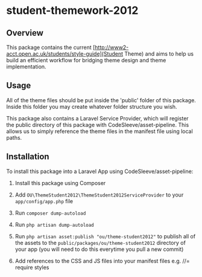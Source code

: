 # student-themework-2012

## Overview
This package contains the current [http://www2-acct.open.ac.uk/students/style-guide](Student Theme) and aims to help us build an efficient workflow for bridging theme design and theme implementation.

## Usage
All of the theme files should be put inside the 'public' folder of this package. Inside this folder you may create whatever folder structure you wish.

This package also contains a Laravel Service Provider, which will register the public directory of this package with CodeSleeve/asset-pipeline. This allows us to simply reference the theme files in the manifest file using local paths.

## Installation
To install this package into a Laravel App using CodeSleeve/asset-pipeline:

1. Install this package using Composer

2. Add `OU\ThemeStudent2012\ThemeStudent2012ServiceProvider` to your `app/config/app.php` file

3. Run `composer dump-autoload`

4. Run `php artisan dump-autoload`

5. Run `php artisan asset:publish "ou/theme-student2012"` to publish all of the assets to the `public/packages/ou/theme-student2012` directory of your app (you will need to do this everytime you pull a new commit)

6. Add references to the CSS and JS files into your manifest files e.g. //= require styles
